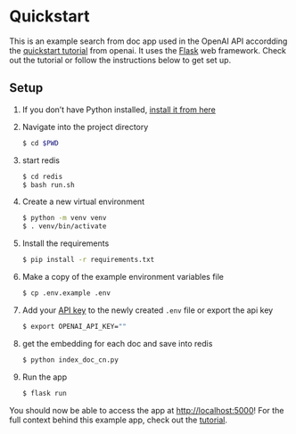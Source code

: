 # Quickstart 

This is an example search from doc app used in the OpenAI API accordding the [quickstart tutorial](https://beta.openai.com/docs/quickstart) from openai. It uses the [Flask](https://flask.palletsprojects.com/en/2.0.x/) web framework. Check out the tutorial or follow the instructions below to get set up.

## Setup

1. If you don’t have Python installed, [install it from here](https://www.python.org/downloads/)

2. Navigate into the project directory

   ```bash
   $ cd $PWD
   ```

3. start redis
   ```bash
   $ cd redis
   $ bash run.sh
   ```

4. Create a new virtual environment

   ```bash
   $ python -m venv venv
   $ . venv/bin/activate
   ```

5. Install the requirements

   ```bash
   $ pip install -r requirements.txt
   ```

6. Make a copy of the example environment variables file

   ```bash
   $ cp .env.example .env
   ```

7. Add your [API key](https://beta.openai.com/account/api-keys) to the newly created `.env` file or export the api key 
   ```bash
   $ export OPENAI_API_KEY=""
   ```

8. get the embedding for each doc and save into redis
    ```bash
   $ python index_doc_cn.py
   ```
   
9. Run the app

   ```bash
   $ flask run
   ```

You should now be able to access the app at [http://localhost:5000](http://localhost:5000)! For the full context behind this example app, check out the [tutorial](https://beta.openai.com/docs/quickstart).
